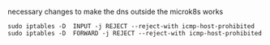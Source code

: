 
necessary changes to make the dns outside the microk8s works
```
sudo iptables -D  INPUT -j REJECT --reject-with icmp-host-prohibited
sudo iptables -D  FORWARD -j REJECT --reject-with icmp-host-prohibited
```